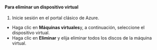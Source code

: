 #### <a name="to-delete-a-virtual-device"></a>Para eliminar un dispositivo virtual
1. Inicie sesión en el portal clásico de Azure.

* Haga clic en **Máquinas virtuales**y, a continuación, seleccione el dispositivo virtual.
* Haga clic en **Eliminar** y elija eliminar todos los discos de la máquina virtual.



<!--HONumber=Nov16_HO2-->


